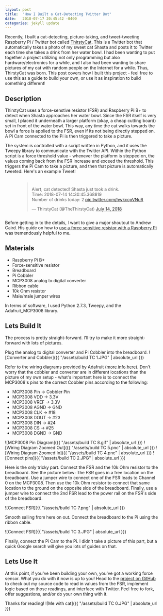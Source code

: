 ```yaml
---
layout: post
title:  "How I Built a Cat-Detecting Twitter Bot"
date:   2018-07-17 20:45:42 -0400
categories: jekyll update
---
```


Recently, I built a cat-detecting, picture-taking, and tweet-tweeting Raspberry Pi / Twitter bot called [ThirstyCat][thirsty-cat]. This is a Twitter bot that automatically takes a photo of my sweet cat Shasta and posts it to Twitter each time she takes a drink from her water bowl. I had been wanting to put together a project utilizing not only programming but also hardware/electronics for a while, and I also had been wanting to share pictures of my cat with random people on the Internet for a while. Thus, ThirstyCat was born. This post covers how I built this project - feel free to use this as a guide to build your own, or use it as inspiration to build something different!

## Description
ThirstyCat uses a force-senstive resistor (FSR) and Raspberry Pi B+ to detect when Shasta approaches her water bowl. Since the FSR itself is very small, I placed it underneath a larger platform (okay, a cheap cutting board) set in front of the water bowl. This way, any time the cat walks towards the bowl a force is applied to the FSR, even if its not being directly stepped on. A Pi Cam connected to the Pi is then triggered to take a picture.

The system is controlled with a script written in Python, and it uses the Tweepy library to communicate with the Twitter API. Within the Python script is a force threshold value - whenever the platform is stepped on, the values coming back from the FSR increase and exceed the threshold. This triggers the Pi Cam to take a picture, and then that picture is automatically tweeted. Here's an example Tweet!

<div style = "display:flex; justify-content:center;">
<blockquote class="twitter-tweet" data-lang="en"><p lang="en" dir="ltr">Alert, cat detected! Shasta just took a drink.<br>Time:  2018-07-14 14:30:45.368819<br>Number of drinks today:  2 <a href="https://t.co/hwkccpVNuR">pic.twitter.com/hwkccpVNuR</a></p>&mdash; ThirstyCat (@TheThirstyCat) <a href="https://twitter.com/TheThirstyCat/status/1018201202738257920?ref_src=twsrc%5Etfw">July 14, 2018</a></blockquote>
<script async src="https://platform.twitter.com/widgets.js" charset="utf-8"></script>
</div>

Before getting in to the details, I want to give a major shoutout to Andrew Caird. His guide on how to [use a force sensitive resistor with a Raspberry Pi][fsr-guide] was tremendously helpful to me.

## Materials
* Raspberry Pi B+
* Force-sensitive resistor
* Breadboard
* Pi Cobbler
* MCP3008 analog to digital converter
* Ribbon cable
* 10k Ohm resistor
* Male/male jumper wires

In terms of software, I used Python 2.7.3, Tweepy, and the Adafruit_MCP3008 library. 

## Lets Build It
The process is pretty straight-forward. I'll try to make it more straight-forward with lots of pictures.

Plug the analog to digital converter and Pi Cobbler into the breadboard.
![Converter and Cobbler]({{ "/assets/build TC 1.JPG" | absolute_url }})

Refer to the wiring diagrams provided by Adafruit ([more info here)][adafruit-page]. Don't worry that the cobbler and converter are in different locations than the picture of my own setup - what's important here is to connect the MCP3008's pins to the correct Cobbler pins according to the following:
* MCP3008 Pin -> Cobbler Pin
* MCP3008 VDD -> 3.3V 
* MCP3008 VREF -> 3.3V 
* MCP3008 AGND -> GND 
* MCP3008 CLK -> #18 
* MCP3008 DOUT -> #23 
* MCP3008 DIN -> #24 
* MCP3008 CS -> #25 
* MCP3008 DGND -> GND 

![MCP3008 Pin Diagram]({{ "/assets/build TC 8.gif" | absolute_url }})
![Wiring Diagram Zoomed Out]({{ "/assets/build TC 5.pnc" | absolute_url }})
![Wiring Diagram Zoomed In]({{ "/assets/build TC 4.pnc" | absolute_url }})
![Connect pins]({{ "/assets/build TC 2.JPG" | absolute_url }})

Here is the only tricky part. Connect the FSR and the 10k Ohm resistor to the breadboard. See the picture below:  The FSR goes in a free location on the breadboard. Use a jumper wire to connect one of the FSR leads to Channel 0 on the MCP3008. Then use the 10k Ohm resistor to connect that same location to the ground on the opposite side of the breadboard. Finally, use a jumper wire to connect the 2nd FSR lead to the power rail on the FSR's side of the breadboard.

![Connect FSR]({{ "/assets/build TC 7.png" | absolute_url }})

Smooth sailing from here on out. Connect the breadboard to the Pi using the ribbon cable. 

![Connect FSR]({{ "/assets/build TC 3.JPG" | absolute_url }})

Finally, connect the Pi Cam to the Pi. I didn't take a picture of this part, but a quick Google search will give you lots of guides on that.


## Lets Use It
At this point, if you've been building your own, you've got a working force sensor. What you do with it now is up to you! Head to the [project on GitHub][github-page] to check out my source code to read in values from the FSR, implement logic based on those readings, and interface with Twitter. Feel free to fork, offer suggestions, and/or do your own thing with it. 

Thanks for reading!
![Me with cat]({{ "/assets/build TC 0.JPG" | absolute_url }})

[thirsty-cat]: https://twitter.com/TheThirstyCat
[fsr-guide]: https://acaird.github.io/computers/2015/01/07/raspberry-pi-fsr
[adafruit-page]: https://learn.adafruit.com/reading-a-analog-in-and-controlling-audio-volume-with-the-raspberry-pi/connecting-the-cobbler-to-a-mcp3008
[github-page]: https://github.com/timothy-johnston/ThirstyCat/blob/master/scratchinCat.py
